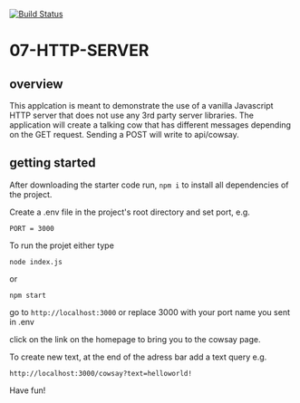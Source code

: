 [![Build Status](https://travis-ci.com/khuynh92/07-http-server.svg?branch=master)](https://travis-ci.com/khuynh92/07-http-server)

# 07-HTTP-SERVER

## overview
This applcation is meant to demonstrate the use of a vanilla Javascript HTTP server that does not use any 3rd party server libraries. The application will create a talking cow that has different messages depending on the GET request. Sending a POST will write to api/cowsay.

## getting started

After downloading the starter code run, `npm i` to install all dependencies of the project.

Create a .env file in the project's root directory and set port, e.g. 

`PORT = 3000`

To run the projet either type

`node index.js`

or 

`npm start`

go to `http://localhost:3000` or replace 3000 with your port name you sent in .env

click on the link on the homepage to bring you to the cowsay page.

To create new text, at the end of the adress bar add a text query e.g.

`http://localhost:3000/cowsay?text=helloworld!`

Have fun!
